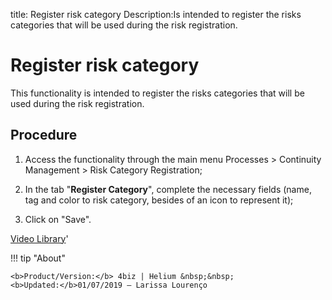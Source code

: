 title: Register risk category
Description:Is intended to register the risks categories that will be used during the risk registration.
# Register risk category

This functionality is intended to register the risks categories that will be used during the risk registration.

Procedure
-------------

1.  Access the functionality through the main menu Processes \> Continuity
    Management \> Risk Category Registration;

2.  In the tab "**Register Category**", complete the necessary fields (name, tag
    and color to risk category, besides of an icon to represent it);

3.  Click on "Save".

<i class='fa fa-youtube-play  fa-2x' style='color:#97ce17;vertical-align: middle;'> </i> [Video Library](https://www.youtube.com/playlist?list=PLB5qK2uzf2RPwpIsGu97d5LVHeTNzpTMC)'

!!! tip "About"

    <b>Product/Version:</b> 4biz | Helium &nbsp;&nbsp;
    <b>Updated:</b>01/07/2019 – Larissa Lourenço

